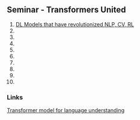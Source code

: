 ## Seminar - Transformers United

1. [DL Models that have revolutionized NLP, CV, RL](https://youtu.be/P127jhj-8-Y)
2. []()
3. []()
4. []()
5. []()
6. []()
7. []()
8. []()
9. []()
10. []()

### Links
[Transformer model for language understanding](https://www.tensorflow.org/text/tutorials/transformer)
